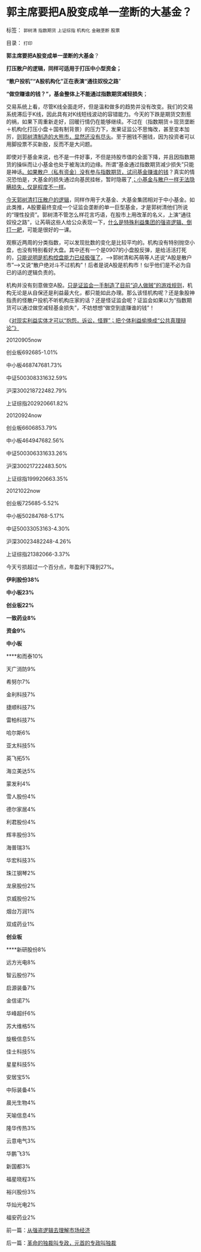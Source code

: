 # 郭主席要把A股变成单一垄断的大基金？

标签： `郭树清` `指数期货` `上证综指` `机构化` `金融垄断` `股票` 

目录： `打印`

**郭主席要把A股变成单一垄断的大基金**？

**打压散户的逻辑，同样可适用于打压中小型资金；**

**“散户投机”“A股机构化”正在表演“通往奴役之路**”

**“做空赚谁的钱？”，基金整体上不能通过指数期货减轻损失**；



交易系统上看，尽管K线全面走坏，但是温和做多的趋势并没有改变。我们的交易系统滞后于K线，因此具有对K线短线波动的容错能力。今天的下跌是期货交割惹的祸，如果下周重新走好，回暖行情仍在能够继续。不过在（指数期货＋现货垄断＋机构化打压小盘＋国有制背景）的压力下，发果证监公不思悔改，甚至变本加厉，[则郭树清制造的大熊市，显然还没有尽头](../../../2012/2/21/证监会新政又是金融垄断集团定制的改革吗？.md)。至于圈钱不圈钱，因为投资者可以用脚投票不买新股，反而不是大问题。

即使对于基金来说，也不是一件好事，不但是持股市值的全面下降，并且因指数期货的操纵而让小基金也处于被淘汰的边缘。所谓“基金通过指数期货减少损失”只能是神话[。如果散户（私有资金）没有参与指数期货，试问基金赚谁的钱](../../../2010/5/26/指数期货的交换同样创造价值.md)？真实的情况恐怕是，大基金的损失通过向基民挂帐，暂时隐蔽了[；小基金与散户一样无法隐瞒损失，仅是程度不一样](../../../2011/6/20/管理层应反思为“A股机构化”而妖魔化散户.md)。

[今天郭树清打压散户的逻辑](../../../2012/10/17/A股的根本矛盾是长子继承权和市场经济的矛盾.md)，同样作用于大基金、大基金集团相对于中小基金。如此类推，A股要最终变成一个证监会垄断的单一巨型基金，才是郭树清他们所说的“理性投资”。郭树清不管怎么样花言巧语，在股市上用改革的名义，上演“通往奴役之路”，让芮萌这些人给公众表现一下，[什么是特殊利益集团的强盗逻辑、倒打一耙](../../../2012/10/17/除了暴露特殊利益集团，改革初期什么也改变不了.md)，可能是很好的一课。

观察近两周的分类指数，可以发现批数的变化是比较平均的。机构没有特别抛空小盘，也没有特别看好大盘。其中还有一个是0907的小盘股反弹，是给活活打死的，[只能说明是机构控盘能力已经极强了](../../../2012/1/12/股市中的民主机制，西方基金和东方机构化.md)，——>郭树清和芮萌等人还说“A股是散户市”——>又说“散户绝对斗不过机构”！后者是说A股是机构市！似乎他们是不必为自已的话的逻辑负责的。

机构并没有刻意做空A股。[只是证监会一手制造了目前“迫人做贼”的游戏规则](../../../2011/10/21/A股低迷为机构化“国进民退”还债.md)，机构无论是从自保还是利益最大化，都只能如此办理。那么该怪机构呢？还是象股神指责的怪散户投机不听机构庄家的话？还是怪证监会呢？证监会如果以为“指数期货可以通过做空减轻基金损失”，不妨想想“做空到底赚谁的钱”！

《[对现实利益实体才可以“抱怨，诉讼，怪罪”；把个体利益偷换成“公共真理辩论”》](../../../2012/10/27/从强盗逻辑去理解市场经济.md)

20120905now

创业板692685-1.01%

中小板468747681.73%

中证500308331632.59%

沪深300218722482.79%

上证综指202920661.82%

20120924now

创业板6606853.79%

中小板464947682.56%

中证500306331633.26%

沪深300217222483.50%

上证综指199920663.35%

20121022now

创业板725685-5.52%

中小板50284768-5.17%

中证50033053163-4.30%

沪深30023482248-4.26%

上证综指21382066-3.37%



今天亏损超过一个百分点，年盈利下降到27%。

**伊利股份38%**

**中小板23%**

**创业板22%**

**一致药业8%**

**资金9%**

**中小板**

****和而泰10%

天广消防9%

希努尔7%

金利科技7%

捷顺科技7%

雷柏科技7%

哈尔斯6%

亚太科技5%

英飞拓5%

海立美达5%

蒙发利4%

雪人股份4%

德尔家居4%

利君股份4%

辉丰股份3%

海普瑞3%

华宏科技3%

珠江钢琴2%

龙泉股份2%

京威股份2%

烟台万润1%

双成药业1%

**创业板**

****新研股份8%

远方光电8%

智云股份7%

启源装备7%

金信诺7%

华峰超纤6%

苏大维格5%

旋极信息5%

佳士科技5%

星星科技5%

安居宝5%

中际装备4%

晨光生物4%

天喻信息4%

隆华传热3%

云意电气3%

华鹏飞3%

新国都3%

福星晓程3%

裕兴股份3%

华灿光电2%

福安药业2%

前一篇：[从强盗逻辑去理解市场经济](../../../2012/10/27/从强盗逻辑去理解市场经济.md)

后一篇：[革命的独裁叫专政，元首的专政叫独裁](../../../2012/10/28/革命的独裁叫专政，元首的专政叫独裁.md)